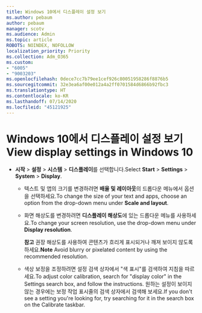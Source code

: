 ```yaml
---
title: Windows 10에서 디스플레이 설정 보기
ms.author: pebaum
author: pebaum
manager: scotv
ms.audience: Admin
ms.topic: article
ROBOTS: NOINDEX, NOFOLLOW
localization_priority: Priority
ms.collection: Adm_O365
ms.custom:
- "6005"
- "9003203"
ms.openlocfilehash: 0dece7cc7b79ee1cef926c80051958286f8876b5
ms.sourcegitcommit: 32e3ea6af00e012a4a2ff0701584d6866b92fbc3
ms.translationtype: HT
ms.contentlocale: ko-KR
ms.lasthandoff: 07/14/2020
ms.locfileid: "45121925"
---
```

# <a name="view-display-settings-in-windows-10"></a><span data-ttu-id="d778f-102">Windows 10에서 디스플레이 설정 보기</span><span class="sxs-lookup"><span data-stu-id="d778f-102">View display settings in Windows 10</span></span>

- <span data-ttu-id="d778f-103">**시작**  > **설정**  > **시스템** > **디스플레이**를 선택합니다.</span><span class="sxs-lookup"><span data-stu-id="d778f-103">Select **Start**  > **Settings**  > **System** > **Display**.</span></span>
    -  <span data-ttu-id="d778f-104">텍스트 및 앱의 크기를 변경하려면 **배율 및 레이아웃**의 드롭다운 메뉴에서 옵션을 선택하세요.</span><span class="sxs-lookup"><span data-stu-id="d778f-104">To change the size of your text and apps, choose an option from the drop-down menu under  **Scale and layout**.</span></span>
    - <span data-ttu-id="d778f-105">화면 해상도를 변경하려면 **디스플레이 해상도**에 있는 드롭다운 메뉴를 사용하세요.</span><span class="sxs-lookup"><span data-stu-id="d778f-105">To change your screen resolution, use the drop-down menu under **Display resolution**.</span></span>
     
      <span data-ttu-id="d778f-106">**참고** 권장 해상도를 사용하여 콘텐츠가 흐리게 표시되거나 깨져 보이지 않도록 하세요.</span><span class="sxs-lookup"><span data-stu-id="d778f-106">**Note** Avoid blurry or pixelated content by using the recommended resolution.</span></span>
    - <span data-ttu-id="d778f-107">색상 보정을 조정하려면 설정 검색 상자에서 "색 표시"를 검색하여 지침을 따르세요.</span><span class="sxs-lookup"><span data-stu-id="d778f-107">To adjust color calibration, search for "display color" in the Settings search box, and follow the instructions.</span></span> <span data-ttu-id="d778f-108">원하는 설정이 보이지 않는 경우에는 보정 작업 표시줄의 검색 상자에서 검색해 보세요.</span><span class="sxs-lookup"><span data-stu-id="d778f-108">If you don't see a setting you're looking for, try searching for it in the search box on the Calibrate taskbar.</span></span>